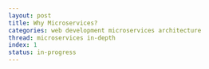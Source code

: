 ```yaml
---
layout: post
title: Why Microservices?
categories: web development microservices architecture
thread: microservices in-depth
index: 1
status: in-progress
---
```

